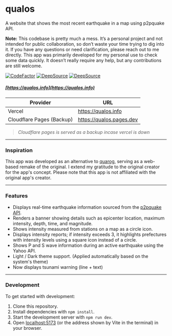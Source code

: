# qualos

[unused logo]: <> (<img align="right" width="285" height="71" src="https://github.com/user-attachments/assets/85827092-099e-405d-8f99-f10ff1c85e37">)

A website that shows the most recent earthquake in a map using p2pquake API.

**Note:** This codebase is pretty much a mess. It’s a personal project and not intended for public collaboration, so don’t waste your time trying to dig into it. If you have any questions or need clarification, please reach out to me directly. This app was primarily developed for my personal use to check some data quickly. It doesn’t really require any help, but any contributions are still welcome.

[![CodeFactor](https://www.codefactor.io/repository/github/pickingname/qualos/badge)](https://www.codefactor.io/repository/github/pickingname/qualos)
[![DeepSource](https://app.deepsource.com/gh/pickingname/qualos.svg/?label=active+issues&show_trend=true&token=4jDokZxN0UkI37cOA17xRYS1)](https://app.deepsource.com/gh/pickingname/qualos/)
[![DeepSource](https://app.deepsource.com/gh/pickingname/qualos.svg/?label=resolved+issues&show_trend=true&token=4jDokZxN0UkI37cOA17xRYS1)](https://app.deepsource.com/gh/pickingname/qualos/)

##### [https://qualos.info](https://qualos.info)

| Provider | URL      |
|----------|----------|
| Vercel    | https://qualos.info   |
| Cloudflare Pages (Backup)    | https://qualos.pages.dev   |

> *Cloudflare pages is served as a backup incase vercel is down*

---

### Inspiration

This app was developed as an alternative to [quarog](https://fuku1213.github.io/quarog-site/), serving as a web-based remake of the original. I extend my gratitude to the original creator for the app's concept. Please note that this app is not affiliated with the original app's creator.

---

### Features

- Displays real-time earthquake information sourced from the [p2pquake API](https://www.p2pquake.net/develop/json_api_v2/).
- Renders a banner showing details such as epicenter location, maximum intensity, depth, time, and magnitude.
- Shows intensity measured from stations on a map as a circle icon.
- Displays intensity reports; if intensity exceeds 3, it highlights prefectures with intensity levels using a square icon instead of a circle.
- Shows P and S wave information during an active earthquake using the Yahoo API.
- Light / Dark theme support. (Applied automatically based on the system's theme)
- Now displays tsunami warning (line + text)

---

### Development

To get started with development:

1. Clone this repository.
2. Install dependencies with `npm install`.
3. Start the development server with `npm run dev`.
4. Open [localhost:5173](http://localhost:5173) (or the address shown by Vite in the terminal) in your browser.
